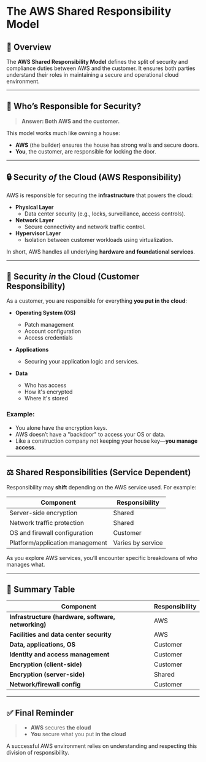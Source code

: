 # The AWS Shared Responsibility Model

## 🔐 Overview

The **AWS Shared Responsibility Model** defines the split of security and compliance duties between AWS and the customer. It ensures both parties understand their roles in maintaining a secure and operational cloud environment.

---

## 🧠 Who’s Responsible for Security?

> **Answer: Both AWS and the customer.**

This model works much like owning a house:
- **AWS** (the builder) ensures the house has strong walls and secure doors.
- **You**, the customer, are responsible for locking the door.

---

## 🔒 Security _of_ the Cloud (AWS Responsibility)

AWS is responsible for securing the **infrastructure** that powers the cloud:

- **Physical Layer**  
  - Data center security (e.g., locks, surveillance, access controls).
- **Network Layer**  
  - Secure connectivity and network traffic control.
- **Hypervisor Layer**  
  - Isolation between customer workloads using virtualization.

In short, AWS handles all underlying **hardware and foundational services**.

---

## 🔐 Security _in_ the Cloud (Customer Responsibility)

As a customer, you are responsible for everything **you put in the cloud**:

- **Operating System (OS)**  
  - Patch management  
  - Account configuration  
  - Access credentials

- **Applications**  
  - Securing your application logic and services.

- **Data**  
  - Who has access  
  - How it's encrypted  
  - Where it's stored

### Example:
- You alone have the encryption keys.
- AWS doesn’t have a "backdoor" to access your OS or data.
- Like a construction company not keeping your house key—**you manage access**.

---

## ⚖️ Shared Responsibilities (Service Dependent)

Responsibility may **shift** depending on the AWS service used. For example:

| Component                      | Responsibility |
|-------------------------------|----------------|
| Server-side encryption        | Shared         |
| Network traffic protection    | Shared         |
| OS and firewall configuration | Customer       |
| Platform/application management | Varies by service |

As you explore AWS services, you’ll encounter specific breakdowns of who manages what.

---

## 📌 Summary Table

| Component                     | Responsibility     |
|------------------------------|--------------------|
| **Infrastructure (hardware, software, networking)** | AWS |
| **Facilities and data center security**             | AWS |
| **Data, applications, OS**                          | Customer |
| **Identity and access management**                  | Customer |
| **Encryption (client-side)**                        | Customer |
| **Encryption (server-side)**                        | Shared |
| **Network/firewall config**                         | Customer |

---

## ✅ Final Reminder

> - **AWS** secures **the cloud**  
> - **You** secure what you put **in the cloud**

A successful AWS environment relies on understanding and respecting this division of responsibility.
